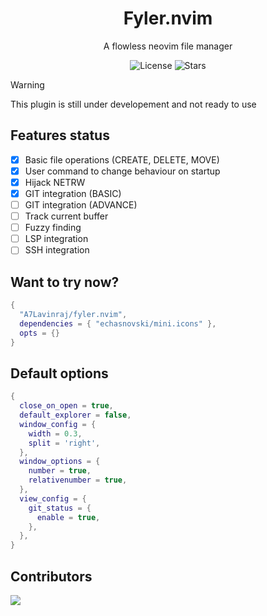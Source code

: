 <div  align="center">
  <h1>Fyler.nvim</h1>
  <p>A flowless neovim file manager</p>
</div>

<p align="center">
  <img alt="License" src="https://img.shields.io/github/license/A7Lavinraj/fyler.nvim?style=for-the-badge&logo=starship&color=ee999f&logoColor=D9E0EE&labelColor=302D41" />
  <img alt="Stars" src="https://img.shields.io/github/stars/A7Lavinraj/fyler.nvim?style=for-the-badge&logo=starship&color=c69ff5&logoColor=D9E0EE&labelColor=302D41" />
</p>

> [!WARNING]
> This plugin is still under developement and not ready to use

## Features status
- [x] Basic file operations (CREATE, DELETE, MOVE)
- [x] User command to change behaviour on startup
- [x] Hijack NETRW
- [x] GIT integration (BASIC)
- [ ] GIT integration (ADVANCE)
- [ ] Track current buffer
- [ ] Fuzzy finding
- [ ] LSP integration
- [ ] SSH integration

<h2>Want to try now?</h2>

```lua
{
  "A7Lavinraj/fyler.nvim",
  dependencies = { "echasnovski/mini.icons" },
  opts = {}
}
```

<h2>Default options</h2>

```lua
{
  close_on_open = true,
  default_explorer = false,
  window_config = {
    width = 0.3,
    split = 'right',
  },
  window_options = {
    number = true,
    relativenumber = true,
  },
  view_config = {
    git_status = {
      enable = true,
    },
  },
}
```

## Contributors

<a href="https://github.com/A7Lavinraj/fyler.nvim/graphs/contributors">
  <img src="https://contrib.rocks/image?repo=A7Lavinraj/fyler.nvim" />
</a>

